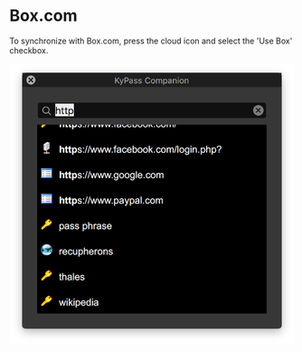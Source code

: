 # Box.com

To synchronize with Box.com, press the cloud icon and select the 'Use Box' checkbox.

![Cloud provider page](../../.gitbook/assets/image%20%285%29.png)

